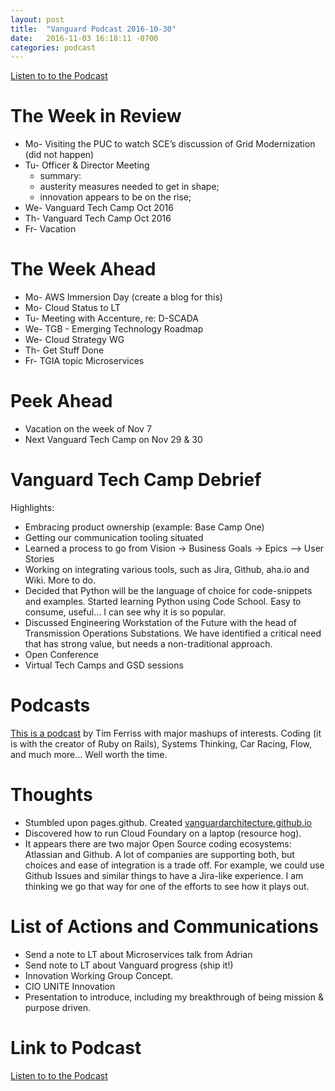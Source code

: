 ```yaml
---
layout: post
title:  "Vanguard Podcast 2016-10-30"
date:   2016-11-03 16:18:11 -0700
categories: podcast
---
```



<p><a href="https://drive.google.com/open?id=0BwGWN74-VSXaQ3ZrTVY3WEUyNFU">Listen to to the Podcast</a></p>

<h1>The Week in Review</h1>

<ul class="alternate">
    
<li>Mo- Visiting the PUC to watch SCE&rsquo;s discussion of Grid Modernization (did not happen)</li>
    
<li>Tu- Officer &amp; Director Meeting
        
<ul class="alternate">
            
<li>summary:</li>
            
<li>austerity measures needed to get in shape;</li>
            
<li>innovation appears to be on the rise;</li>
        </ul>
    </li>
    
<li>We- Vanguard Tech Camp Oct 2016</li>
    
<li>Th- Vanguard Tech Camp Oct 2016</li>
    
<li>Fr- Vacation</li>
</ul>

<h1>The Week Ahead</h1>

<ul class="alternate">
    
<li>Mo- AWS Immersion Day (create a blog for this)</li>
    
<li>Mo- Cloud Status to LT</li>
    
<li>Tu- Meeting with Accenture, re: D-SCADA</li>
    
<li>We- TGB - Emerging Technology Roadmap</li>
    
<li>We- Cloud Strategy WG</li>
    
<li>Th- Get Stuff Done</li>
    
<li>Fr- TGIA topic Microservices</li>
</ul>

<h1>Peek Ahead</h1>

<ul class="alternate">
    
<li>Vacation on the week of Nov 7</li>
    
<li>Next Vanguard Tech Camp on Nov 29 &amp; 30</li>
</ul>

<h1>Vanguard Tech Camp Debrief</h1>

<p>Highlights:</p>

<ul class="alternate">
    
<li>Embracing product ownership (example: Base Camp One)</li>
    
<li>Getting our communication tooling situated</li>
    
<li>Learned a process to go from Vision -&gt; Business Goals -&gt; Epics --&gt; User Stories</li>
    
<li>Working on integrating various tools, such as Jira, Github, aha.io and Wiki. More to do.</li>
    
<li>Decided that Python will be the language of choice for code-snippets and examples. Started learning
        Python using Code School. Easy to consume, useful... I can see why it is so popular.</li>
    
<li>Discussed Engineering Workstation of the Future with the head of Transmission Operations Substations.
        We have identified a critical need that has strong value, but needs a non-traditional approach.</li>
    
<li>Open Conference</li>
    
<li>Virtual Tech Camps and GSD sessions</li>
</ul>

<h1>Podcasts</h1>

<p><a href="http://fourhourworkweek.com/2016/10/27/david-heinemeier-hansson/">This is a podcast</a>&nbsp;by
    Tim Ferriss&nbsp;with major mashups of interests. Coding (it is with the creator of Ruby on Rails),
    Systems Thinking, Car Racing, Flow, and much more&hellip; Well worth the time.</p>

<h1>Thoughts</h1>

<ul class="alternate">
    
<li>Stumbled upon pages.github. Created&nbsp;<a href="https://vanguardarchitecture.github.io">vanguardarchitecture.github.io</a></li>
    
<li>Discovered how to run Cloud Foundary on a laptop (resource hog).&nbsp;</li>
    
<li>It appears there are two major Open Source coding ecosystems: Atlassian and Github. A lot of companies
        are supporting both, but choices and ease of integration is a trade off. For example, we could
        use Github Issues and similar things to have a Jira-like experience. I am thinking we go that
        way for one of the efforts to see how it plays out.</li>
</ul>

<h1>List of Actions and Communications</h1>

<ul class="alternate">
    
<li>Send a note to LT about Microservices talk from Adrian</li>
    
<li>Send note to LT about Vanguard progress (ship it!)</li>
    
<li>Innovation Working Group Concept.</li>
    
<li>CIO UNITE Innovation</li>
    
<li>Presentation to introduce, including my breakthrough of being mission &amp; purpose driven.</li>
</ul>

<h1>Link to Podcast</h1>

<p><a href="https://drive.google.com/open?id=0BwGWN74-VSXaQ3ZrTVY3WEUyNFU">Listen to to the Podcast</a></p>
